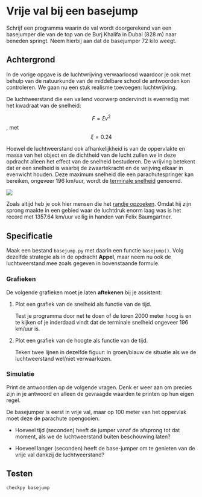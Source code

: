 # Vrije val bij een basejump

Schrijf een programma waarin de val wordt doorgerekend van een basejumper die van de top van de Burj Khalifa in Dubai (828 m) naar beneden springt. Neem hierbij aan dat de basejumper 72 kilo weegt.


## Achtergrond

In de vorige opgave is de luchtwrijving verwaarloosd waardoor je ook met behulp van de natuurkunde van de middelbare school de antwoorden kon controleren. We gaan nu een stuk realisme toevoegen: luchtwrijving. 

De luchtweerstand die een vallend voorwerp ondervindt is evenredig met het kwadraat van de snelheid:

$$F = \xi v^2$$, met $$ \xi = 0.24$$

Hoewel de luchtweerstand ook afhankelijkheid is van de oppervlakte en massa van het object en de dichtheid van de lucht zullen we in deze opdracht alleen het effect van de snelheid bestuderen. De wrijving betekent dat er een snelheid is waarbij de zwaartekracht en de wrijving elkaar in evenwicht houden. Deze maximum snelheid die een parachutespringer kan bereiken, ongeveer 196 km/uur, wordt de [terminale snelheid](https://en.wikipedia.org/wiki/Terminal_velocity) genoemd.

![](Freefall.png)

Zoals altijd heb je ook hier mensen die het [randje opzoeken](https://en.wikipedia.org/wiki/Speed_skydiving). Omdat hij zijn sprong maakte in een gebied waar de luchtdruk enorm laag was is het record met 1357.64 km/uur veilig in handen van Felix Baumgartner.


## Specificatie

Maak een bestand `basejump.py` met daarin een functie `basejump()`. Volg dezelfde strategie als in de opdracht **Appel**, maar neem nu ook de luchtweerstand mee zoals gegeven in bovenstaande formule.

### Grafieken

De volgende grafieken moet je laten **aftekenen** bij je assistent:

1. Plot een grafiek van de snelheid als functie van de tijd.

    Test je programma door net te doen of de toren 2000 meter hoog is en te kijken of je inderdaad vindt dat de terminale snelheid ongeveer 196 km/uur is.

2. Plot een grafiek van de hoogte als functie van de tijd. 

    Teken twee lijnen in dezelfde figuur: in groen/blauw de situatie als we de luchtweerstand wel/niet verwaarlozen.

### Simulatie

Print de antwoorden op de volgende vragen. Denk er weer aan om precies zijn in je antwoord en alleen de gevraagde waarden te printen op hun eigen regel.

De basejumper is eerst in vrije val, maar op 100 meter van het oppervlak moet deze de parachute opengooien.

- Hoeveel tijd (seconden) heeft de jumper vanaf de afsprong tot dat moment, als we de luchtweerstand buiten beschouwing laten?

- Hoeveel langer (seconden) heeft de base-jumper om te genieten van de vrije val dankzij de luchtweerstand?

## Testen

	checkpy basejump
